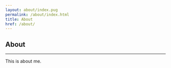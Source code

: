```yaml
---
layout: about/index.pug
permalink: /about/index.html
title: About
href: /about/
---
```


## About
-------

This is about me.